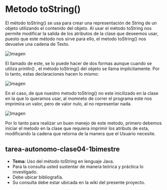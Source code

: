# Metodo toString()
El método toString() se usa para crear una representación de String de un objeto utilizando el contenido del objeto.
Al usar el método toString nos permite modificar la salida de los atributos de la clase que deseemos usar, puesto que este método nos sirve para ello, el metodo toString() nos devuelve una cadena de Texto.

![Imagen](tarea-autonomo-clase04-1bimestre-eaalvarado/Imagen1.png)

El llamado de este, se lo puede hacer de dos formas aunque cuando se utiliza println() , el método toString() del objeto se llama implícitamente. Por lo tanto, estas declaraciones hacen lo mismo: 

![Imagen](tarea-autonomo-clase04-1bimestre-eaalvarado/Imagen2.png)

En el caso, de que nuestro metodo toString() no este inicilizado en la clase en la que lo queramos usar, al momneto de correr el programa este nos imprimira un valor, pero de valor nulo, al no representar nada.

![Imagen](tarea-autonomo-clase04-1bimestre-eaalvarado/Imagen3.png)

Por lo tanto para realizar un buen manejo de este metodo, primero debemos iniciar el metodo en la clase que requiera imprimir los atributs de esta, modificando la cadena que retorna de la manera que el Usuario necesite.
## tarea-autonomo-clase04-1bimestre
- **Tema:** Uso del método toString en lenguaje Java.
- Para la consulta usted sustentar de manera teórica y práctica lo investigado.
- Debe ubicar bibliografía.
- Su consulta debe estar ubicada en la wiki del presente proyecto.
